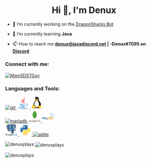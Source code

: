 <h1 align="center">Hi 👋, I'm Denux</h1>

- 🔭 I’m currently working on the [DragonSharks Bot](https://discord.com/invite/dragonsharks)

- 🌱 I’m currently learning **Java**

- 📫 How to reach me **denux@javadiscord.net | -Denux#7095 on [Discord](https://discord.com/)**

<h3 align="left">Connect with me:</h3>
<p align="left">
<a href="https://discord.gg/Mwn5DSTGsy" target="blank"><img align="center" src="https://raw.githubusercontent.com/rahuldkjain/github-profile-readme-generator/master/src/images/icons/Social/discord.svg" alt="Mwn5DSTGsy" height="30" width="40" /></a>
</p>

<h3 align="left">Languages and Tools:</h3>
<p align="left"> <a href="https://git-scm.com/" target="_blank"> <img src="https://www.vectorlogo.zone/logos/git-scm/git-scm-icon.svg" alt="git" width="40" height="40"/> </a> <a href="https://www.java.com" target="_blank"> <img src="https://raw.githubusercontent.com/devicons/devicon/master/icons/java/java-original.svg" alt="java" width="40" height="40"/> </a> <a href="https://www.linux.org/" target="_blank"> <img src="https://raw.githubusercontent.com/devicons/devicon/master/icons/linux/linux-original.svg" alt="linux" width="40" height="40"/> <br> </a> <a href="https://mariadb.org/" target="_blank"> <img src="https://www.vectorlogo.zone/logos/mariadb/mariadb-icon.svg" alt="mariadb" width="40" height="40"/> </a> <a href="https://www.mongodb.com/" target="_blank"> <img src="https://raw.githubusercontent.com/devicons/devicon/master/icons/mongodb/mongodb-original-wordmark.svg" alt="mongodb" width="40" height="40"/> </a> <a href="https://www.mysql.com/" target="_blank"> <img src="https://raw.githubusercontent.com/devicons/devicon/master/icons/mysql/mysql-original-wordmark.svg" alt="mysql" width="40" height="40"/> </a> <br> <a href="https://www.postgresql.org" target="_blank"> <img src="https://raw.githubusercontent.com/devicons/devicon/master/icons/postgresql/postgresql-original-wordmark.svg" alt="postgresql" width="40" height="40"/> </a> <a href="https://www.python.org" target="_blank"> <img src="https://raw.githubusercontent.com/devicons/devicon/master/icons/python/python-original.svg" alt="python" width="40" height="40"/> </a> <a href="https://www.sqlite.org/" target="_blank"> <img src="https://www.vectorlogo.zone/logos/sqlite/sqlite-icon.svg" alt="sqlite" width="40" height="40"/> </a> </p>

<p><img align="left" src="https://github-readme-stats.vercel.app/api/top-langs?username=denuxplays&show_icons=true&theme=dark&locale=en&layout=compact" alt="denuxplays" /></p>

<p>&nbsp;<img align="center" src="https://github-readme-stats.vercel.app/api?username=denuxplays&show_icons=true&theme=dark&locale=en" alt="denuxplays" /></p>

<p><img align="center" src="https://github-readme-streak-stats.herokuapp.com/?user=denuxplays&theme=dark" alt="denuxplays" /></p>
